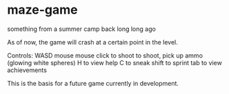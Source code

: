 # maze-game
something from a summer camp back long long ago


As of now, the game will crash at a certain point in the level.

Controls:
WASD
mouse
mouse click to shoot
to shoot, pick up ammo (glowing white spheres)
H to view help
C to sneak
shift to sprint
tab to view achievements

This is the basis for a future game currently in development.

